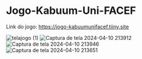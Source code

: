 # Jogo-Kabuum-Uni-FACEF
Link do jogo: https://jogo-kabuumunifacef.tiiny.site

![telajogo (1)](https://github.com/kaique2308/Jogo-Kabuum-Uni-FACEF/assets/165856020/d887ab4f-44e9-4d78-b48b-3c8ea03a5f36)
![Captura de tela 2024-04-10 213912](https://github.com/kaique2308/Jogo-Kabuum-Uni-FACEF/assets/165856020/2861c12f-0d77-4b8d-b6d9-b97c4eca5220)
![Captura de tela 2024-04-10 213946](https://github.com/kaique2308/Jogo-Kabuum-Uni-FACEF/assets/165856020/d24af7bc-d104-4c40-b3f8-e4648ace826f)
![Captura de tela 2024-04-10 213651](https://github.com/kaique2308/Jogo-Kabuum-Uni-FACEF/assets/165856020/c55bfe5c-5697-4050-85fc-6adbedfdd21e)

